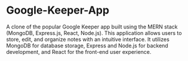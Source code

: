 # Google-Keeper-App
A clone of the popular Google Keeper app built using the MERN stack (MongoDB, Express.js, React, Node.js). This application allows users to store, edit, and organize notes with an intuitive interface. It utilizes MongoDB for database storage, Express and Node.js for backend development, and React for the front-end user experience.
